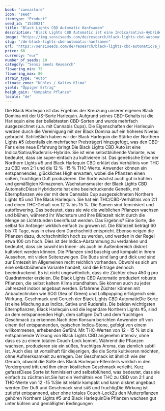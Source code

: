 ```yaml
---
book: "cannastore"
icon: "seed"
itemtype: "Product"
seed_id: "1530021"
title: "Black Lights CBD Automatic Hanfsamen"
description: "Black Lights CBD Automatic ist eine Indica/Sativa-Hybride. THC/CBD-Verhältnis 2:1, die Wirkung ist sowohl entspannend als auch aufbauend."
image: "https://img.sensiseeds.com/de/research/black-lights-cbd-automatic-image.png"
slug: "/de-black-lights-cbd-automatic-hanfsamen"
url: "https://sensiseeds.com/de/research/black-lights-cbd-automatic?a_aid=cannastore"
price: 68
currency: "eur"
number_of_seeds: 10
category: "Sensi Seeds Research"
flowering_min: 75
flowering_max: 80
strain_type: "Auto"
climate_zone: "Kühles / Kaltes Klima"
yield: "Üppiger Ertrag"
heigh_gain: "Kompakte Pflanze"
locale: "de"
---
```

Die Black Harlequin ist das Ergebnis der Kreuzung unserer eigenen Black Domina mit der US-Sorte Harlequin. Aufgrund seines CBD-Gehalts ist die Harlequin eine der beliebtesten CBD-Sorten und wurde mehrfach ausgezeichnet (u.a. mit Cannabis Cups). Die Eigenschaften der Harlequin werden durch die Vereinigung mit der Black Domina auf ein höheres Niveau gebracht. Schließlich haben wir der Black Harlequin die Stärke der Northern Lights #5 (ebenfalls ein mehrfacher Preisträger) hinzugefügt, was den CBD-Fans eine neue Erfahrung bringt.Die Black Lights CBD Auto ist eine Indica/Sativa/Ruderalis-Hybride. Sie ist eine selbstblühende Variante, was bedeutet, dass sie super-einfach zu kultivieren ist. Das genetische Erbe der Northern Lights #5 und Black Harlequin CBD erklärt das Verhältnis von THC zu CBD von 2:1 und die 12 % -15 % THC-Werte. Anwender können ein entspannendes, glückliches High erwarten, wobei die Pflanzen einen süßen, fruchtigen Duft produzieren. Die Sorte wächst auch gut in kühlen und gemäßigten Klimazonen. Wachstumsmuster der Black Lights CBD AutomaticDiese Hybridsorte hat eine beeindruckende Genetik, mit Elternpflanzen wie der mit dem Cannabis Cup ausgezeichneten Northern Lights #5 und The Black Harlequin. Sie hat ein THC/CBD-Verhältnis von 2:1 und einen THC-Gehalt von 12 % bis 15 %. Die Samen sind feminisiert und autoflowering. Das bedeutet, dass sie wie die weiblichen Pflanzen wachsen und blühen, während ihr Wachstum und ihre Blütezeit nicht durch die Menge an Lichtstunden beeinflusst werden. Das Ergebnis? Eine Sorte, die selbst für Anfänger wirklich einfach zu growen ist. Die Blütezeit beträgt 60 bis 70 Tage, was in etwa dem Durchschnitt entspricht. Ebenso neigen die Pflanzen dazu, durchschnittlich hoch zu werden, und werden in der Regel etwa 100 cm hoch. Dies ist der Indica-Abstammung zu verdanken und bedeutet, dass sie sowohl im Innen- als auch im Außenbereich diskret kultiviert werden können. Die Pflanzen sind buschig und kompakt in ihrem Aussehen, mit vielen Seitenzweigen. Die Buds sind lang und dick und sind zur Erntezeit im Allgemeinen recht reichlich vorhanden. Obwohl es sich um eine selbstblühende Variante handelt, sind die Erträge dennoch beeindruckend. Es ist nicht ungewöhnlich, dass die Züchter etwa 450 g pro Quadratmeter erzielen. Die Black Lights CBD Automatic produziert robuste Pflanzen, die selbst kaltem Klima standhalten. Sie können auch zu jeder Jahreszeit indoor angebaut werden. Erfahrene Züchter können mit Anbautechniken wie SOG (Sea of Green) und Lollipopping erfolgreich sein. Wirkung, Geschmack und Geruch der Black Lights CBD AutomaticDie Sorte ist eine Mischung aus Indica, Sativa und Ruderalis. Die beiden wichtigsten Elternpflanzen, Black Harlequin und die legendäre Northern Lights #5, sind an dem entspannenden High, dem saftigen Duft und dem fruchtigen Geschmack zu erkennen.Nach dem Konsum berichten Anwender oft von einem tief entspannenden, typischen Indica-Stone, gefolgt von einem willkommenen, erhebenden Gefühl. Mit THC-Werten von 12 - 15 % ist die entspannende Wirkung von Black Lights CBD angenehm intensiv, ohne dass es zu einem totalen Couch-Lock kommt. Während die Pflanzen wachsen, produzieren sie ein süßes, fruchtiges Aroma, das ziemlich subtil ist. Auch dies ist vorteilhaft für diejenigen, die die Sorte kultivieren möchten, ohne Aufmerksamkeit zu erregen. Der Geschmack ist ähnlich wie der Geruch, obwohl die Süße des Black Harlequin-Elternteils wirklich in den Vordergrund tritt und ihm einen köstlichen Geschmack verleiht. Kurz gefasstDiese Sorte ist feminisiert und selbstblühend, was bedeutet, dass sie einfach zu züchten ist.Sie hat ein Verhältnis von THC zu CBD von 2:1 und THC-Werte von 12 -15 %Sie ist relativ kompakt und kann diskret angebaut werden.Der Duft und Geschmack sind süß und fruchtigDie Wirkung ist zutiefst entspannend, aber ohne totales Couch-LockZu den Mutterpflanzen gehören Northern Lights #5 und Black HarlequinDie Pflanzen wachsen gut unter kühlen und gemäßigten Bedingungen
